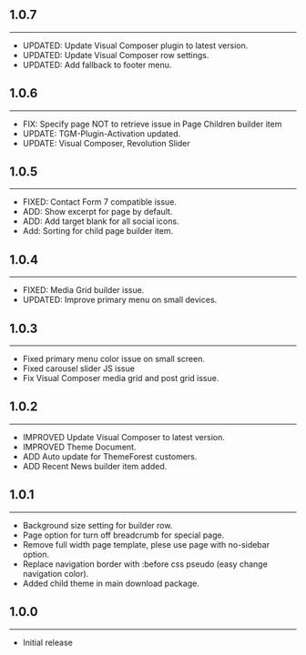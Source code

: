 ## 1.0.7
------------------------------------------------------------------------
* UPDATED: Update Visual Composer plugin to latest version.
* UPDATED: Update Visual Composer row settings.
* UPDATED: Add fallback to footer menu.


## 1.0.6
------------------------------------------------------------------------
* FIX: Specify page NOT to retrieve issue in Page Children builder item
* UPDATE: TGM-Plugin-Activation updated.
* UPDATE: Visual Composer, Revolution Slider


## 1.0.5
------------------------------------------------------------------------
* FIXED: Contact Form 7 compatible issue.
* ADD: Show excerpt for page by default.
* ADD: Add target blank for all social icons.
* Add: Sorting for child page builder item.


## 1.0.4
------------------------------------------------------------------------
* FIXED: Media Grid builder issue.
* UPDATED: Improve primary menu on small devices.


## 1.0.3
------------------------------------------------------------------------
* Fixed primary menu color issue on small screen.
* Fixed carousel slider JS issue
* Fix Visual Composer media grid and post grid issue.


## 1.0.2
------------------------------------------------------------------------
* IMPROVED Update Visual Composer to latest version.
* IMPROVED Theme Document.
* ADD Auto update for ThemeForest customers.
* ADD Recent News builder item added.


## 1.0.1
------------------------------------------------------------------------
* Background size setting for builder row.
* Page option for turn off breadcrumb for special page.
* Remove full width page template, plese use page with no-sidebar option.
* Replace navigation border with :before css pseudo (easy change navigation color).
* Added child theme in main download package.


## 1.0.0
------------------------------------------------------------------------
* Initial release